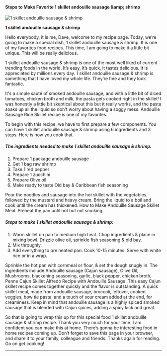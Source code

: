             

#### Steps to Make Favorite 1 skillet andouille sausage &amp;amp; shrimp

![1 skillet andouille sausage &amp; shrimp](https://img-global.cpcdn.com/recipes/34434225b70f6806/751x532cq70/1-skillet-andouille-sausage-shrimp-recipe-main-photo.jpg)

**1 skillet andouille sausage &amp; shrimp**

Hello everybody, it is me, Dave, welcome to my recipe page. Today, we’re going to make a special dish, 1 skillet andouille sausage & shrimp. It is one of my favorites food recipes. This time, I am going to make it a little bit unique. This will be really delicious.

1 skillet andouille sausage & shrimp is one of the most well liked of current trending foods in the world. It’s easy, it’s quick, it tastes delicious. It is appreciated by millions every day. 1 skillet andouille sausage & shrimp is something that I have loved my whole life. They’re fine and they look fantastic.

It's a simple sauté of smoked andouille sausage, and with a little bit of diced tomatoes, chicken broth and milk, the pasta gets cooked right in the skillet! I was honestly a little bit skeptical about this but it really works, and the pasta soaks up all the liquid so don't worry about having a soggy mess. Andouille Sausage Rice Skillet recipe is one of my favorites.

To begin with this recipe, we have to first prepare a few components. You can have 1 skillet andouille sausage & shrimp using 6 ingredients and 3 steps. Here is how you cook that.

##### The ingredients needed to make 1 skillet andouille sausage & shrimp:

1.  Prepare 1 package andouille sausage
2.  Get 1 bag raw shrimp
3.  Take 1 red pepper
4.  Prepare 1 zucchini
5.  Prepare Olive oil
6.  Make ready to taste Old bay & Caribbean fish seasoning

Pour the noodles and sausage into the hot skillet with the vegetables, followed by the mustard and heavy cream. Bring the liquid to a boil and cook until the cream has thickened. How to Make Andouille Sausage Skillet Meal. Preheat the pan until hot but not smoking.

##### Steps to make 1 skillet andouille sausage & shrimp:

1.  Warm skillet on pan to medium high heat. Chop ingredients & place in mixing bowl. Drizzle olive oil, sprinkle fish seasoning & old bay.
2.  Mix throughly.
3.  Add everything to pre heated pan. Cook 10-15 minutes. Serve with white rice or in a wrap.

Sprinkle the hot pan with cornmeal or flour, & set the dough snugly in. The ingredients include Andouille sausage (Cajun sausage), Olive Oil, Mushrooms, blackening seasoning, garlic, black pepper, chicken broth, Penne Cajun Skillet Alfredo Recipe with Andouille Sausage. This easy Cajun skillet recipe comes together quickly and the flavor is outstanding. A quick skillet meal, made from andouille sausage, broccoli, leftover, cooked veggies, bow tie pasta, and a touch of sour cream added at the end, for creaminess. Keep in mind that andouille sausage is a highly spiced smoked sausage that is blended with Cajun spices, adding a spicy kick and great.

So that is going to wrap this up for this special food 1 skillet andouille sausage & shrimp recipe. Thank you very much for your time. I am confident you can make this at home. There’s gonna be interesting food in home recipes coming up. Don’t forget to save this page in your browser, and share it to your family, colleague and friends. Thanks again for reading. Go on get cooking!

* * *